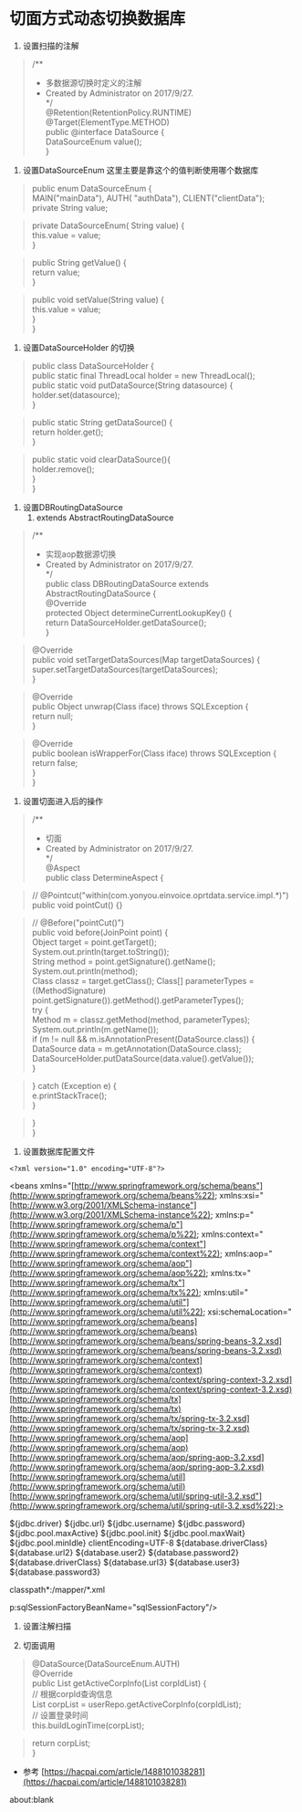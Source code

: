 # 切面方式动态切换数据库
1. 设置扫描的注解

> /**  
> * 多数据源切换时定义的注解  
> * Created by Administrator on 2017/9/27.  
> */  
> @Retention(RetentionPolicy.RUNTIME)  
> @Target(ElementType.METHOD)  
> public @interface DataSource {  
> DataSourceEnum value();  
> }  

1. 设置DataSourceEnum 这里主要是靠这个的值判断使用哪个数据库

> public enum DataSourceEnum {  
> MAIN("mainData"), AUTH( "authData"), CLIENT("clientData");  
> private String value;  

> private DataSourceEnum( String value) {  
> this.value = value;  
> }  

> public String getValue() {  
> return value;  
> }  

> public void setValue(String value) {  
> this.value = value;  
> }  
> }  

1. 设置DataSourceHolder 的切换

> public class DataSourceHolder {  
> public static final ThreadLocal<String> holder = new ThreadLocal<String>();  
> public static void putDataSource(String datasource) {  
> holder.set(datasource);  
> }  

> public static String getDataSource() {  
> return holder.get();  
> }  

> public static void clearDataSource(){  
> holder.remove();  
> }  
> }  

1. 设置DBRoutingDataSource
	1. extends AbstractRoutingDataSource

> /**  
> * 实现aop数据源切换  
> * Created by Administrator on 2017/9/27.  
> */  
> public class DBRoutingDataSource extends AbstractRoutingDataSource {  
> @Override  
> protected Object determineCurrentLookupKey() {  
> return DataSourceHolder.getDataSource();  
> }  

> @Override  
> public void setTargetDataSources(Map targetDataSources) {  
> super.setTargetDataSources(targetDataSources);  
> }  

> @Override  
> public Object unwrap(Class iface) throws SQLException {  
> return null;  
> }  

> @Override  
> public boolean isWrapperFor(Class iface) throws SQLException {  
> return false;  
> }  
> }  

1. 设置切面进入后的操作

>   
> /**  
> * 切面  
> * Created by Administrator on 2017/9/27.  
> */  
> @Aspect  
> public class DetermineAspect {  

> // @Pointcut("within(com.yonyou.einvoice.oprtdata.service.impl.*)")  
> public void pointCut() {}  

> // @Before("pointCut()")  
> public void before(JoinPoint point) {  
> Object target = point.getTarget();  
> System.out.println(target.toString());  
> String method = point.getSignature().getName();  
> System.out.println(method);  
> Class<?> classz = target.getClass();  
> Class<?>[] parameterTypes =  
> ((MethodSignature) point.getSignature()).getMethod().getParameterTypes();  
> try {  
> Method m = classz.getMethod(method, parameterTypes);  
> System.out.println(m.getName());  
> if (m != null && m.isAnnotationPresent(DataSource.class)) {  
> DataSource data = m.getAnnotation(DataSource.class);  
> DataSourceHolder.putDataSource(data.value().getValue());  
> }  

> } catch (Exception e) {  
> e.printStackTrace();  
> }  

> }  
> }  

1. 设置数据库配置文件

```
<?xml version="1.0" encoding="UTF-8"?>
```

<beans xmlns="[http://www.springframework.org/schema/beans"](http://www.springframework.org/schema/beans%22);
xmlns:xsi="[http://www.w3.org/2001/XMLSchema-instance"](http://www.w3.org/2001/XMLSchema-instance%22);
xmlns:p="[http://www.springframework.org/schema/p"](http://www.springframework.org/schema/p%22);
xmlns:context="[http://www.springframework.org/schema/context"](http://www.springframework.org/schema/context%22);
xmlns:aop="[http://www.springframework.org/schema/aop"](http://www.springframework.org/schema/aop%22);
xmlns:tx="[http://www.springframework.org/schema/tx"](http://www.springframework.org/schema/tx%22);
xmlns:util="[http://www.springframework.org/schema/util"](http://www.springframework.org/schema/util%22);
xsi:schemaLocation="[http://www.springframework.org/schema/beans](http://www.springframework.org/schema/beans)
[http://www.springframework.org/schema/beans/spring-beans-3.2.xsd](http://www.springframework.org/schema/beans/spring-beans-3.2.xsd)
[http://www.springframework.org/schema/context](http://www.springframework.org/schema/context)
[http://www.springframework.org/schema/context/spring-context-3.2.xsd](http://www.springframework.org/schema/context/spring-context-3.2.xsd)
[http://www.springframework.org/schema/tx](http://www.springframework.org/schema/tx)
[http://www.springframework.org/schema/tx/spring-tx-3.2.xsd](http://www.springframework.org/schema/tx/spring-tx-3.2.xsd)
[http://www.springframework.org/schema/aop](http://www.springframework.org/schema/aop)
[http://www.springframework.org/schema/aop/spring-aop-3.2.xsd](http://www.springframework.org/schema/aop/spring-aop-3.2.xsd)
[http://www.springframework.org/schema/util](http://www.springframework.org/schema/util)
[http://www.springframework.org/schema/util/spring-util-3.2.xsd"](http://www.springframework.org/schema/util/spring-util-3.2.xsd%22);>

<bean id="dataSource1" class="com.alibaba.druid.pool.DruidDataSource"
init-method="init" destroy-method="close">
<!-- connection info -->
<property name="driverClassName">
<value>${jdbc.driver}</value>
</property>
<property name="url">
<value>${jdbc.url}</value>
</property>
<property name="username">
<value>${jdbc.username}</value>
</property>
<property name="password">
<value>${jdbc.password}</value>
</property>

<!-- 连接池最大使用连接数 -->
<property name="maxActive">
<value>${jdbc.pool.maxActive}</value>
</property>
<!-- 初始化连接大小 -->
<property name="initialSize">
<value>${jdbc.pool.init}</value>
</property>
<!-- 获取连接最大等待时间 -->
<property name="maxWait">
<value>${jdbc.pool.maxWait}</value>
</property>
<!-- 连接池最小空闲 -->
<property name="minIdle">
<value>${jdbc.pool.minIdle}</value>
</property>
<property name="timeBetweenEvictionRunsMillis" value="60000"/>
<!-- 连接保持空闲而不被驱逐的最长时间 -->
<property name="minEvictableIdleTimeMillis" value="300000"/>

<property name="testWhileIdle" value="true"/>
<property name="testOnBorrow" value="false"/>
<property name="testOnReturn" value="false"/>

<!-- 用来检测连接是否有效的sq -->
<property name="validationQuery" value="select 'x'"/>
<!-- 检测连接是否有效的超时时间 -->
<!-- <property name="validationQueryTimeout" value="10" /> -->

<!-- 超过时间限制是否回收 -->
<property name="removeAbandoned" value="true"/>
<!-- 超时时间；单位为秒。180秒=3分钟 -->
<property name="removeAbandonedTimeout" value="600"/>
<!-- 关闭abanded连接时输出错误日志 -->
<property name="logAbandoned" value="true"/>
<!-- 连接属性 -->
<property name="connectionProperties">
<value>clientEncoding=UTF-8</value>
</property>
</bean>

<!-- 配置数据库别名 -->
<!--<util:properties id="myPropertyConfigurer" location="classpath:dbname.properties" />-->

<bean id="datasource2" class="com.alibaba.druid.pool.DruidDataSource" destroy-method="close">
<property name="driverClassName">
<value>${database.driverClass}</value>
</property>
<property name="url">
<value>${database.url2}
</value>
</property>
<property name="username">
<value>${database.user2}</value>
</property>
<property name="password">
<value>${database.password2}</value>
</property>
</bean>

<bean id="datasource3" class="com.alibaba.druid.pool.DruidDataSource" destroy-method="close">
<property name="driverClassName">
<value>${database.driverClass}</value>
</property>
<property name="url">
<value>${database.url3}</value>
</property>
<property name="username">
<value>${database.user3}</value>
</property>
<property name="password">
<value>${database.password3}</value>
</property>
</bean>

<!-- mybatis文件配置，扫描所有mapper文件 -->
<bean id="sqlSessionFactory" class="org.mybatis.spring.SqlSessionFactoryBean"
p:dataSource-ref="dataSource">
<property name="mapperLocations">
<list>
<!--<value>classpath*:com/yonyou/einvoice/oprtdata/mapper/*.xml</value>-->
<value>classpath*:/mapper/*.xml</value>
</list>
</property>
<!--<property name="configurationProperties" ref="myPropertyConfigurer"></property>-->
</bean>
<bean id="dataSource" class="com.yonyou.einvoice.oprtdata.util.DBRoutingDataSource">
<property name="targetDataSources">
<map key-type="java.lang.String">
<!-- write -->
<entry key="mianData" value-ref="dataSource1"/>
<!-- read -->
<entry key="authData" value-ref="datasource2"/>
<entry key="clientData" value-ref="datasource3"/>
</map>

</property>
<property name="defaultTargetDataSource" ref="dataSource1"/>
</bean>
<!-- spring与mybatis整合配置，扫描所有dao -->
<bean class="org.mybatis.spring.mapper.MapperScannerConfigurer"
p:basePackage="com.yonyou.einvoice.oprtdata.repoistory"

p:sqlSessionFactoryBeanName="sqlSessionFactory"/>

<!-- 对数据源进行事务管理 -->
<bean id="transactionManagerMybatis"
class="org.springframework.jdbc.datasource.DataSourceTransactionManager"
p:dataSource-ref="dataSource"/>

<!-- 配置数据库注解aop -->
<bean id="dataSourceAspect" class="com.yonyou.einvoice.oprtdata.util.DetermineAspect"/>
<aop:config>
<aop:aspect id="c" ref="dataSourceAspect">
<aop:pointcut id="tx"
expression="execution(* com.yonyou.einvoice.oprtdata.service..*.*(..))"/>
<aop:before pointcut-ref="tx" method="before"/>
</aop:aspect>
</aop:config>
</beans>

1. 设置注解扫描

1. 切面调用

>   
> @DataSource(DataSourceEnum.AUTH)  
> @Override  
> public List<StatisticsUser> getActiveCorpInfo(List<String> corpIdList) {  
> // 根据corpId查询信息  
> List<StatisticsUser> corpList = userRepo.getActiveCorpInfo(corpIdList);  
> // 设置登录时间  
> this.buildLoginTime(corpList);  

> return corpList;  
> }  

* 参考 [https://hacpai.com/article/1488101038281](https://hacpai.com/article/1488101038281)

about:blank